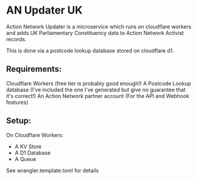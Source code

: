 # AN Updater UK
Action Network Updater is a microservice which runs on cloudflare workers and adds UK Parliamentary Constituency data to Action Network Activist records. 

This is done via a postcode lookup database stored on cloudflare d1. 

## Requirements:

Cloudflare Workers (free tier is probably good enough!)
A Postcode Lookup database (I've included the one I've generated but give no guarantee that it's correct!)
An Action Network partner account (For the API and Webhook features)


## Setup: 

On Cloudflare Workers:

* A KV Store
* A D1 Database
* A Queue

See wrangler.template.toml for details
